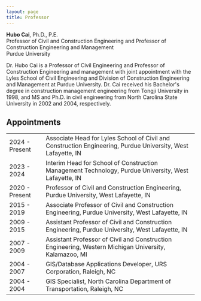 ```yaml
---
layout: page
title: Professor
---
```


<!--
<img src="https://github.com/purdue-hubocai-lciii/purdue-hubocai-lciii.github.io/blob/master/_images/professorCai.png" alt="Professor Hubo Cai">
-->

**Hubo Cai**, Ph.D., P.E.<br>
Professor of Civil and Construction Engineering and Professor of Construction Engineering and Management<br>
​Purdue University<br>

Dr. Hubo Cai is a Professor of Civil Engineering and Professor of Construction Engineering and management with joint appointment with the Lyles School of Civil Engineering and Division of Construction Engineering and Management at Purdue University. Dr. Cai received his Bachelor's degree in construction management engineering from Tongji University in 1998, and MS and Ph.D. in civil engineering from North Carolina State University in 2002 and 2004, respectively.<br>

## Appointments

|  |  |
|------------------|-----------------|
| 2024 - Present  | Associate Head for Lyles School of Civil and Construction Engineering, Purdue University, West Lafayette, IN    |
| 2023 - 2024     | Interim Head for School of Construction Management Technology, Purdue University, West Lafayette, IN     |
| 2020 - Present  | ​Professor of Civil and Construction Engineering, Purdue University, West Lafayette, IN   |
| 2015 - 2019   | Associate Professor of Civil and Construction Engineering, Purdue University, West Lafayette, IN    |
| 2009 - 2015   | Assistant Professor of Civil and Construction Engineering, Purdue University, West Lafayette, IN    |
| 2007 - 2009   | Assistant Professor of Civil and Construction Engineering, Western Michigan University, Kalamazoo, MI    |
| 2004 - 2007   | GIS/Database Applications Developer, URS Corporation, Raleigh, NC    |
| 2004 - 2004   | GIS Specialist, North Carolina Department of Transportation, Raleigh, NC   |
